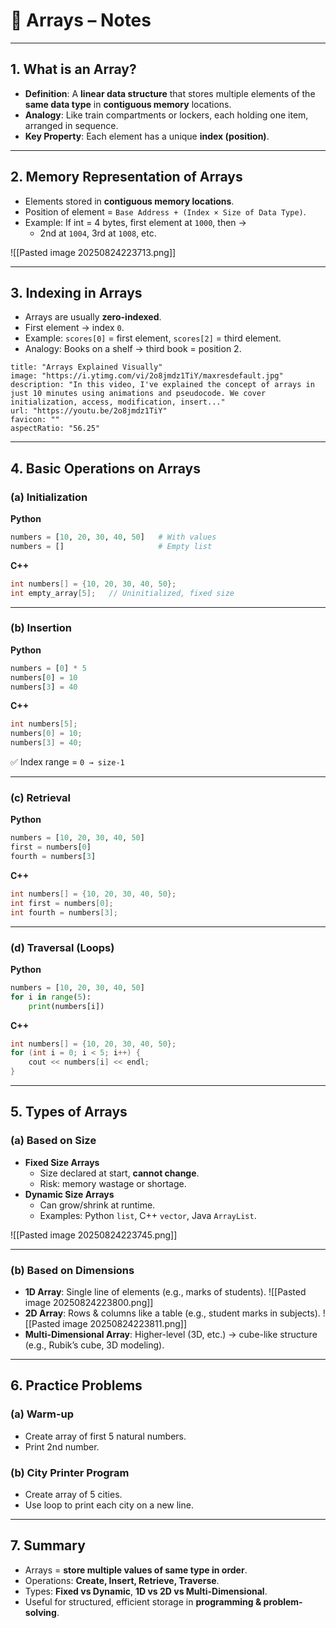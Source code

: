 # 📘 Arrays – Notes

---

## 1. What is an Array?

- **Definition**: A **linear data structure** that stores multiple elements of the **same data type** in **contiguous memory** locations.
- **Analogy**: Like train compartments or lockers, each holding one item, arranged in sequence.
- **Key Property**: Each element has a unique **index (position)**.

---

## 2. Memory Representation of Arrays

- Elements stored in **contiguous memory locations**.
- Position of element = `Base Address + (Index × Size of Data Type)`.
- Example: If int = 4 bytes, first element at `1000`, then →
    - 2nd at `1004`, 3rd at `1008`, etc.

![[Pasted image 20250824223713.png]]

---

## 3. Indexing in Arrays

- Arrays are usually **zero-indexed**.
- First element → index `0`.
- Example: `scores[0]` = first element, `scores[2]` = third element.
- Analogy: Books on a shelf → third book = position 2.

```embed
title: "Arrays Explained Visually"
image: "https://i.ytimg.com/vi/2o8jmdz1TiY/maxresdefault.jpg"
description: "In this video, I've explained the concept of arrays in just 10 minutes using animations and pseudocode. We cover initialization, access, modification, insert..."
url: "https://youtu.be/2o8jmdz1TiY"
favicon: ""
aspectRatio: "56.25"
```

---

## 4. Basic Operations on Arrays

### (a) Initialization

**Python**

```python
numbers = [10, 20, 30, 40, 50]   # With values 
numbers = []                     # Empty list
```

**C++**

```c++
int numbers[] = {10, 20, 30, 40, 50}; 
int empty_array[5];   // Uninitialized, fixed size
```
---

### (b) Insertion

**Python**

```python
numbers = [0] * 5 
numbers[0] = 10 
numbers[3] = 40
```

**C++**

```c++
int numbers[5]; 
numbers[0] = 10; 
numbers[3] = 40;
```

✅ Index range = `0 → size-1`

---

### (c) Retrieval

**Python**

```python
numbers = [10, 20, 30, 40, 50] 
first = numbers[0] 
fourth = numbers[3]
```
**C++**

```c++
int numbers[] = {10, 20, 30, 40, 50}; 
int first = numbers[0]; 
int fourth = numbers[3];
```

---

### (d) Traversal (Loops)

**Python**

```python
numbers = [10, 20, 30, 40, 50] 
for i in range(5):     
	print(numbers[i])
```

**C++**

```c++
int numbers[] = {10, 20, 30, 40, 50}; 
for (int i = 0; i < 5; i++) {     
	cout << numbers[i] << endl; 
}
```

---

## 5. Types of Arrays

### (a) Based on Size

- **Fixed Size Arrays**
    - Size declared at start, **cannot change**.
    - Risk: memory wastage or shortage.
- **Dynamic Size Arrays**
    - Can grow/shrink at runtime.
    - Examples: Python `list`, C++ `vector`, Java `ArrayList`.

![[Pasted image 20250824223745.png]]

---

### (b) Based on Dimensions

- **1D Array**: Single line of elements (e.g., marks of students).
![[Pasted image 20250824223800.png]]
- **2D Array**: Rows & columns like a table (e.g., student marks in subjects). 
![[Pasted image 20250824223811.png]]
- **Multi-Dimensional Array**: Higher-level (3D, etc.) → cube-like structure (e.g., Rubik’s cube, 3D modeling).

---

## 6. Practice Problems

### (a) Warm-up

- Create array of first 5 natural numbers.
- Print 2nd number.

### (b) City Printer Program

- Create array of 5 cities.
- Use loop to print each city on a new line.

---

## 7. Summary

- Arrays = **store multiple values of same type in order**.
- Operations: **Create, Insert, Retrieve, Traverse**.
- Types: **Fixed vs Dynamic**, **1D vs 2D vs Multi-Dimensional**.
- Useful for structured, efficient storage in **programming & problem-solving**.